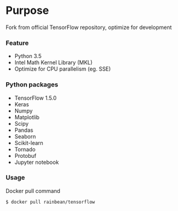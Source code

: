 # Purpose

Fork from official TensorFlow repository, optimize for development

### Feature

- Python 3.5
- Intel Math Kernel Library (MKL)
- Optimize for CPU parallelism (eg. SSE)

### Python packages

- TensorFlow 1.5.0
- Keras
- Numpy
- Matplotlib
- Scipy
- Pandas
- Seaborn
- Scikit-learn
- Tornado
- Protobuf
- Jupyter notebook

### Usage

Docker pull command
```
$ docker pull rainbean/tensorflow
```
